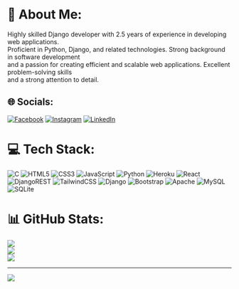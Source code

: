 # 💫 About Me:
Highly skilled Django developer with 2.5 years of experience in developing web applications.<br>Proficient in Python, Django, and related technologies. Strong background in software development<br>and a passion for creating efficient and scalable web applications. Excellent problem-solving skills<br>and a strong attention to detail.


## 🌐 Socials:
[![Facebook](https://img.shields.io/badge/Facebook-%231877F2.svg?logo=Facebook&logoColor=white)](https://facebook.com/rmshthapa11) [![Instagram](https://img.shields.io/badge/Instagram-%23E4405F.svg?logo=Instagram&logoColor=white)](https://instagram.com/ramesh.thapa78) [![LinkedIn](https://img.shields.io/badge/LinkedIn-%230077B5.svg?logo=linkedin&logoColor=white)](https://linkedin.com/in/https://www.linkedin.com/in/ramesh-thapa-106515214/) 

# 💻 Tech Stack:
![C](https://img.shields.io/badge/c-%2300599C.svg?style=for-the-badge&logo=c&logoColor=white) ![HTML5](https://img.shields.io/badge/html5-%23E34F26.svg?style=for-the-badge&logo=html5&logoColor=white) ![CSS3](https://img.shields.io/badge/css3-%231572B6.svg?style=for-the-badge&logo=css3&logoColor=white) ![JavaScript](https://img.shields.io/badge/javascript-%23323330.svg?style=for-the-badge&logo=javascript&logoColor=%23F7DF1E) ![Python](https://img.shields.io/badge/python-3670A0?style=for-the-badge&logo=python&logoColor=ffdd54) ![Heroku](https://img.shields.io/badge/heroku-%23430098.svg?style=for-the-badge&logo=heroku&logoColor=white) ![React](https://img.shields.io/badge/react-%2320232a.svg?style=for-the-badge&logo=react&logoColor=%2361DAFB) ![DjangoREST](https://img.shields.io/badge/DJANGO-REST-ff1709?style=for-the-badge&logo=django&logoColor=white&color=ff1709&labelColor=gray) ![TailwindCSS](https://img.shields.io/badge/tailwindcss-%2338B2AC.svg?style=for-the-badge&logo=tailwind-css&logoColor=white) ![Django](https://img.shields.io/badge/django-%23092E20.svg?style=for-the-badge&logo=django&logoColor=white) ![Bootstrap](https://img.shields.io/badge/bootstrap-%238511FA.svg?style=for-the-badge&logo=bootstrap&logoColor=white) ![Apache](https://img.shields.io/badge/apache-%23D42029.svg?style=for-the-badge&logo=apache&logoColor=white) ![MySQL](https://img.shields.io/badge/mysql-%2300000f.svg?style=for-the-badge&logo=mysql&logoColor=white) ![SQLite](https://img.shields.io/badge/sqlite-%2307405e.svg?style=for-the-badge&logo=sqlite&logoColor=white)
# 📊 GitHub Stats:
![](https://github-readme-stats.vercel.app/api?username=rmsh5413&theme=dark&hide_border=false&include_all_commits=false&count_private=false)<br/>
![](https://github-readme-streak-stats.herokuapp.com/?user=rmsh5413&theme=dark&hide_border=false)<br/>
![](https://github-readme-stats.vercel.app/api/top-langs/?username=rmsh5413&theme=dark&hide_border=false&include_all_commits=false&count_private=false&layout=compact)

---
[![](https://visitcount.itsvg.in/api?id=rmsh5413&icon=0&color=0)](https://visitcount.itsvg.in)

<!-- Proudly created with GPRM ( https://gprm.itsvg.in ) -->
